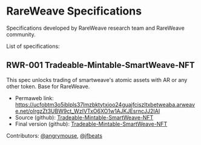 # RareWeave Specifications
Specifications developed by RareWeave research team and RareWeave community.

List of specifications:
## RWR-001 Tradeable-Mintable-SmartWeave-NFT
This spec unlocks trading of smartweave's atomic assets with AR or any other token. Base for RareWeave.

- Permaweb link: <https://ucfobtm3o5iblpls37lmzbktytxjoo24guajfciszltxbetweaba.arweave.net/oIrgzZt3UBW9ct_WzIVTxO6XO1w1AJKJEsrncJJ2IAI>
- Source (github): [Tradeable-Mintable-SmartWeave-NFT](./files/tradeable-mintable-smartweave-nft.ai)
- Final version (github): [Tradeable-Mintable-SmartWeave-NFT](./files/tradeable-mintable-smartweave-nft.pdf)

Contributors: [@angrymouse](https://github.com/angrymouse), [@jfbeats](https://github.com/jfbeats)

